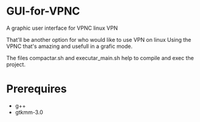 # GUI-for-VPNC
A graphic user interface for VPNC linux VPN

That'll be another option for who would like to use VPN on linux
Using the VPNC that's amazing and usefull in a grafic mode.

The files compactar.sh and executar_main.sh help to compile and exec the project.

# Prerequires 
 - g++ 
 - gtkmm-3.0 
